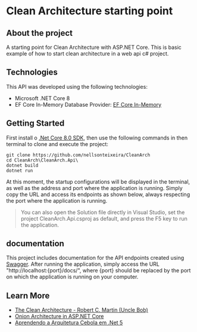 # Clean Architecture starting point

## About the project
A starting point for Clean Architecture with ASP.NET Core. This is basic example of how to start clean architecture in a web api c# project.

## Technologies

This API was developed using the following technologies:

* Microsoft .NET Core 8
* EF Core In-Memory Database Provider: [EF Core In-Memory](https://learn.microsoft.com/en-us/ef/core/providers/in-memory/?tabs=dotnet-core-cli)

## Getting Started

First install o [.Net Core 8.0 SDK](https://www.microsoft.com/net/download/core), then use the following commands in then terminal to clone and execute the project:

```
git clone https://github.com/nellsonteixeira/CleanArch
cd CleanArch\CleanArch.Api\
dotnet build
dotnet run
```
At this moment, the startup configurations will be displayed in the terminal, as well as the address and port where the application is running. Simply copy the URL and access its endpoints as shown below, always respecting the port where the application is running.

> You can also open the Solution file directly in Visual Studio, set the project CleanArch.Api.csproj as default, and press the F5 key to run the application.

## documentation

This project includes documentation for the API endpoints created using [Swagger](https://swagger.io/).
After running the application, simply access the URL  "http://localhost:{port}/docs/", where {port} should be replaced by the port on which the application is running on your computer.

## Learn More

- [The Clean Architecture - Robert C. Martin (Uncle Bob)](https://blog.cleancoder.com/uncle-bob/2012/08/13/the-clean-architecture.html)
- [Onion Architecture in ASP.NET Core](https://code-maze.com/onion-architecture-in-aspnetcore/)
- [Aprendendo a Arquitetura Cebola em .Net 5](https://medium.com/xp-inc/apreendendo-a-arquitetura-cebola-em-net-5-d2e06dcc9e8)
